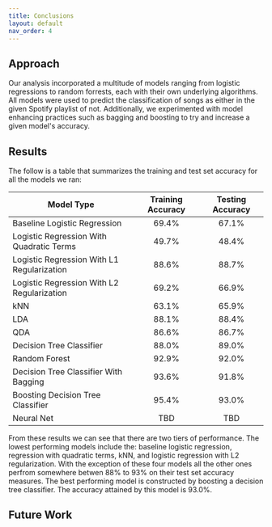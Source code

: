 ```yaml
---
title: Conclusions
layout: default
nav_order: 4
---
```


## Approach

Our analysis incorporated a multitude of models ranging from logistic regressions to random forrests, each with their own underlying algorithms. All models were used to predict the classification of songs as either in the given Spotify playlist of not. Additionally, we experimented with model enhancing practices such as bagging and boosting to try and increase a given model's accuracy. 

## Results

The follow is a table that summarizes the training and test set accuracy for all the models we ran:


|                 Model Type                 | Training Accuracy   | Testing Accuracy   |
|--------------------------------------------|:-------------------:|:------------------:|
|        Baseline Logistic Regression        |       69.4%         |       67.1%        |
|  Logistic Regression With Quadratic Terms  |       49.7%         |       48.4%        |
| Logistic Regression With L1 Regularization |       88.6%         |       88.7%        |
| Logistic Regression With L2 Regularization |       69.2%         |       66.9%        |
|                     kNN                    |       63.1%         |       65.9%        |
|                     LDA                    |       88.1%         |       88.4%        |
|                     QDA                    |       86.6%         |       86.7%        |
|          Decision Tree Classifier          |       88.0%         |       89.0%        |
|               Random Forest               |       92.9%         |       92.0%        |
|    Decision Tree Classifier With Bagging   |       93.6%         |       91.8%        |
|       Boosting Decision Tree Classifier    |       95.4%         |       93.0%        |
|                 Neural Net                 |       TBD           |       TBD          |

From these results we can see that there are two tiers of performance. The lowest performing models include the: baseline logistic regression, regression with quadratic terms, kNN, and logistic regression with L2 regularization. With the exception of these four models all the other ones perfrom somewhere betwen 88% to 93% on their test set accuracy measures. The best performing model is constructed by boosting a decision tree classifier. The accuracy attained by this model is 93.0%.

## Future Work
